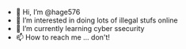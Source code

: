 - 👋 Hi, I’m @hage576
- 👀 I’m interested in doing lots of illegal stufs online
- 🌱 I’m currently learning cyber ssecurity
- 📫 How to reach me ... don't!

<!---
hage576/hage576 is a ✨ special ✨ repository because its `README.md` (this file) appears on your GitHub profile.
You can click the Preview link to take a look at your changes.
--->
